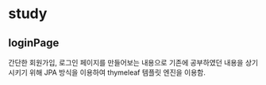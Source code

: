 # study


## loginPage
간단한 회원가입, 로그인 페이지를 만들어보는 내용으로 기존에 공부하였던 내용을 상기시키기 위해 JPA 방식을 이용하여 thymeleaf 템플릿 엔진을 이용함.
